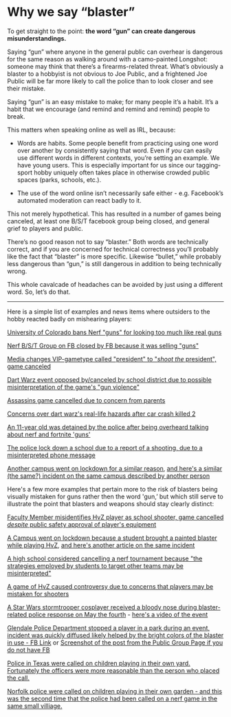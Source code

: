 # Why we say “blaster”

To get straight to the point: **the word “gun” can create dangerous misunderstandings.**

Saying “gun” where anyone in the general public can overhear is dangerous for the same reason as walking around with a camo-painted Longshot: someone may think that there’s a firearms-related threat. What’s obviously a blaster to a hobbyist is not obvious to Joe Public, and a frightened Joe Public will be far more likely to call the police than to look closer and see their mistake. 

Saying “gun” is an easy mistake to make; for many people it’s a habit. It’s a habit that we encourage (and remind and remind and remind) people to break. 

This matters when speaking online as well as IRL, because:

* Words are habits. Some people benefit from practicing using one word over another by consistently saying that word. Even if *you* can easily use different words in different contexts, you’re setting an example. We have young users. This is especially important for us since our tagging-sport hobby uniquely often takes place in otherwise crowded public spaces (parks, schools, etc.).

* The use of the word online isn’t necessarily safe either - e.g. Facebook’s automated moderation can react badly to it. 

This not merely hypothetical. This has resulted in a number of games being canceled, at least one B/S/T facebook group being closed, and general grief to players and public. 

There’s no good reason not to say “blaster.” Both words are technically correct, and if you are concerned for technical correctness you’ll probably like the fact that “blaster” is more specific. Likewise “bullet,” while probably less dangerous than “gun,” is still dangerous in addition to being technically wrong. 

This whole cavalcade of headaches can be avoided by just using a different word. So, let’s do that. 

---

Here is a simple list of examples and news items where outsiders to the hobby reacted badly on mishearing players:

[University of Colorado bans Nerf "guns" for looking too much like real guns](https://www.washingtontimes.com/news/2009/dec/11/university-expands-gun-ban-to-nerfs/)

[Nerf B/S/T Group on FB closed by FB because it was selling "guns"](https://www.reddit.com/r/Nerf/comments/9ir200/the_importance_of_differentiation_blaster_not_gun/)

[Media changes VIP-gametype called "president" to "*shoot the* president", game canceled](https://wgno.com/2019/02/15/shoot-the-president-party-game-for-kids-raises-concern/)

[Dart Warz event opposed by/canceled by school district due to possible misinterpretation of the game's "gun violence"](https://www.northjersey.com/story/news/bergen/ridgewood/2018/02/27/new-jersey-nj-ridgewood-high-school-opposes-annual-student-nerf-gun-game-called-dart-wars/378826002/)

[Assassins game cancelled due to concern from parents](https://www.danvillesanramon.com/square/2010/03/05/high-school-nerf-game-assassins-cancelled)

[Concerns over dart warz's real-life hazards after car crash killed 2](http://www.startribune.com/to-engage-in-nerf-wars-or-not/374216861/)

[An 11-year old was detained by the police after being overheard talking about nerf and fortnite 'guns'](https://www.reddit.com/r/bestoflegaladvice/comments/9wbwjb/laops_11yearold_son_questioned_by_police_and_not/)

[The police lock down a school due to a report of a shooting, due to a misinterpreted phone message](https://news.yahoo.com/shooting-us-police-lock-down-christian-school-over-192410715.html)

[Another campus went on lockdown for a similar reason](https://www.reddit.com/r/AskReddit/comments/7zw3r4/serious_people_who_have_been_in_a_hostage/durlqth/), [and here's a similar (the same?) incident on the same campus described by another person](https://www.reddit.com/r/humansvszombies/comments/809b64/dont_paint_your_blasters_to_look_like_guns_kids/duu3mwp/?context=3)

Here's a few more examples that pertain more to the risk of blasters being visually mistaken for guns rather then the word 'gun,’ but which still serve to illustrate the point that blasters and weapons should stay clearly distinct:

[Faculty Member misidentifies HvZ player as school shooter, game cancelled *despite* public safety approval of player's equipment](http://www2.umf.maine.edu/flyer/archives/2014-fall/issue-5-12-11-2014/mistaken-school-shooter-speaks/)

[A Campus went on lockdown because a student brought a painted blaster while playing HvZ](https://thetab.com/us/2017/03/22/ball-state-nerf-gun-63344), [and here's another article on the same incident](https://www.wrtv.com/news/crime/ball-state-university-given-all-clear-after-possible-armed-suspect-found-on-campus)

[A high school considered cancelling a nerf tournament because "the strategies employed by students to target other teams may be misinterpreted"](https://www.foxnews.com/us/new-jersey-high-school-mulls-cancellation-of-nerf-gun-tournament-over-shooting-fears)

[A game of HvZ caused controversy due to concerns that players may be mistaken for shooters](http://www.the-standard.org/news/nerf-gun-controversy-at-missouri-state-university/article_2183f114-5bbf-11e3-ab38-0019bb30f31a.html)

[A Star Wars stormtrooper cosplayer received a bloody nose during blaster-related police response on May the fourth](https://calgary.ctvnews.ca/alberta-stormtrooper-bloodied-during-blaster-related-police-response-on-may-the-fourth-1.4925260) - [here's a video of the event](https://www.reddit.com/r/PublicFreakout/comments/ge3tua/police_draw_guns_on_stormtrooper_with_fake_blaster/)

[Glendale Police Department stopped a player in a park during an event, incident was quickly diffused likely helped by the bright colors of the blaster in use - FB Link](https://www.facebook.com/groups/1003866413015398/posts/4638851159516887/) or [Screenshot of the post from the Public Group Page if you do not have FB](https://i.imgur.com/FIgFNOo.png)

[Police in Texas were called on children playing in their own yard. Fortunately the officers were more reasonable than the person who placed the call.](https://news4sanantonio.com/news/local/police-called-over-kids-playing-with-nerf-guns)

[Norfolk police were called on children playing in their own garden - and this was the second time that the police had been called on a nerf game in the same small villiage.](https://www.dailymail.co.uk/news/article-6134397/Police-swoop-eight-year-old-boys-Nerf-gun-birthday-party.html)
